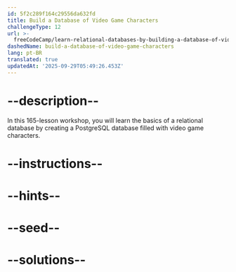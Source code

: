 ```yaml
---
id: 5f2c289f164c29556da632fd
title: Build a Database of Video Game Characters
challengeType: 12
url: >-
  freeCodeCamp/learn-relational-databases-by-building-a-database-of-video-game-characters
dashedName: build-a-database-of-video-game-characters
lang: pt-BR
translated: true
updatedAt: '2025-09-29T05:49:26.453Z'
---
```


# --description--

In this 165-lesson workshop, you will learn the basics of a relational database by creating a PostgreSQL database filled with video game characters.

# --instructions--

# --hints--

# --seed--

# --solutions--
